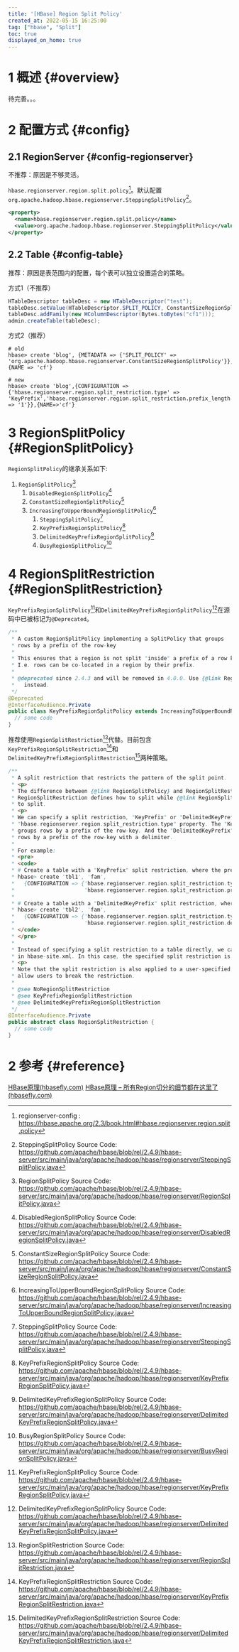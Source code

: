 ```yaml
---
title: '[HBase] Region Split Policy'
created_at: 2022-05-15 16:25:00
tag: ["hbase", "Split"]
toc: true
displayed_on_home: true
---
```


# 1 概述 {#overview}

待完善。。。

# 2 配置方式 {#config}

## 2.1 RegionServer {#config-regionserver}

不推荐：原因是不够灵活。

`hbase.regionserver.region.split.policy`[^regionserver-config]。默认配置`org.apache.hadoop.hbase.regionserver.SteppingSplitPolicy`[^SteppingSplitPolicy-source-code]。
```xml
<property>
  <name>hbase.regionserver.region.split.policy</name>
  <value>org.apache.hadoop.hbase.regionserver.SteppingSplitPolicy</value>
</property>
```


## 2.2 Table {#config-table}

推荐：原因是表范围内的配置，每个表可以独立设置适合的策略。

方式1（不推荐）
```java
HTableDescriptor tableDesc = new HTableDescriptor("test");
tableDesc.setValue(HTableDescriptor.SPLIT_POLICY, ConstantSizeRegionSplitPolicy.class.getName());
tableDesc.addFamily(new HColumnDescriptor(Bytes.toBytes("cf1")));
admin.createTable(tableDesc);
```

方式2（推荐）
```shell
# old
hbase> create 'blog', {METADATA => {'SPLIT_POLICY' => 'org.apache.hadoop.hbase.regionserver.ConstantSizeRegionSplitPolicy'}},{NAME => 'cf'}

# new
hbase> create 'blog',{CONFIGURATION => {'hbase.regionserver.region.split_restriction.type' => 'KeyPrefix','hbase.regionserver.region.split_restriction.prefix_length' => '1'}},{NAME=>'cf'}
```

# 3 RegionSplitPolicy {#RegionSplitPolicy}

`RegionSplitPolicy`的继承关系如下:

1. `RegionSplitPolicy`[^RegionSplitPolicy-source-code]
    1. `DisabledRegionSplitPolicy`[^DisabledRegionSplitPolicy-source-code]
    2. `ConstantSizeRegionSplitPolicy`[^ConstantSizeRegionSplitPolicy-source-code]
      1. `IncreasingToUpperBoundRegionSplitPolicy`[^IncreasingToUpperBoundRegionSplitPolicy-source-code]
          1. `SteppingSplitPolicy`[^SteppingSplitPolicy-source-code]
          2. `KeyPrefixRegionSplitPolicy`[^KeyPrefixRegionSplitPolicy-source-code]
          3. `DelimitedKeyPrefixRegionSplitPolicy`[^DelimitedKeyPrefixRegionSplitPolicy-source-code]
          4. `BusyRegionSplitPolicy`[^BusyRegionSplitPolicy-source-code]



# 4 RegionSplitRestriction {#RegionSplitRestriction}

`KeyPrefixRegionSplitPolicy`[^KeyPrefixRegionSplitPolicy-source-code]和`DelimitedKeyPrefixRegionSplitPolicy`[^DelimitedKeyPrefixRegionSplitPolicy-source-code]在源码中已被标记为`@Deprecated`。

```java
/**
 * A custom RegionSplitPolicy implementing a SplitPolicy that groups
 * rows by a prefix of the row-key
 *
 * This ensures that a region is not split "inside" a prefix of a row key.
 * I.e. rows can be co-located in a region by their prefix.
 *
 * @deprecated since 2.4.3 and will be removed in 4.0.0. Use {@link RegionSplitRestriction},
 *   instead.
 */
@Deprecated
@InterfaceAudience.Private
public class KeyPrefixRegionSplitPolicy extends IncreasingToUpperBoundRegionSplitPolicy {
  // some code
}
```

推荐使用`RegionSplitRestriction`[^RegionSplitRestriction-source-code]代替。目前包含`KeyPrefixRegionSplitRestriction`[^KeyPrefixRegionSplitRestriction-source-code]和`DelimitedKeyPrefixRegionSplitRestriction`[^DelimitedKeyPrefixRegionSplitRestriction-source-code]两种策略。

```java
/**
 * A split restriction that restricts the pattern of the split point.
 * <p>
 * The difference between {@link RegionSplitPolicy} and RegionSplitRestriction is that
 * RegionSplitRestriction defines how to split while {@link RegionSplitPolicy} defines when we need
 * to split.
 * <p>
 * We can specify a split restriction, "KeyPrefix" or "DelimitedKeyPrefix", to a table with the
 * "hbase.regionserver.region.split_restriction.type" property. The "KeyPrefix" split restriction
 * groups rows by a prefix of the row-key. And the "DelimitedKeyPrefix" split restriction groups
 * rows by a prefix of the row-key with a delimiter.
 *
 * For example:
 * <pre>
 * <code>
 * # Create a table with a "KeyPrefix" split restriction, where the prefix length is 2 bytes
 * hbase> create 'tbl1', 'fam',
 *   {CONFIGURATION => {'hbase.regionserver.region.split_restriction.type' => 'KeyPrefix',
 *                      'hbase.regionserver.region.split_restriction.prefix_length' => '2'}}
 *
 * # Create a table with a "DelimitedKeyPrefix" split restriction, where the delimiter is a comma
 * hbase> create 'tbl2', 'fam',
 *   {CONFIGURATION => {'hbase.regionserver.region.split_restriction.type' => 'DelimitedKeyPrefix',
 *                      'hbase.regionserver.region.split_restriction.delimiter' => ','}}
 * </code>
 * </pre>
 *
 * Instead of specifying a split restriction to a table directly, we can also set the properties
 * in hbase-site.xml. In this case, the specified split restriction is applied for all the tables.
 * <p>
 * Note that the split restriction is also applied to a user-specified split point so that we don't
 * allow users to break the restriction.
 *
 * @see NoRegionSplitRestriction
 * @see KeyPrefixRegionSplitRestriction
 * @see DelimitedKeyPrefixRegionSplitRestriction
 */
@InterfaceAudience.Private
public abstract class RegionSplitRestriction {
  // some code
}
```

# 2 参考 {#reference}

[HBase原理(hbasefly.com)](http://hbasefly.com/category/hbase/)
[HBase原理 – 所有Region切分的细节都在这里了(hbasefly.com)](http://hbasefly.com/2017/08/27/hbase-split/)

[^RegionSplitPolicy-source-code]: RegionSplitPolicy Source Code: <https://github.com/apache/hbase/blob/rel/2.4.9/hbase-server/src/main/java/org/apache/hadoop/hbase/regionserver/RegionSplitPolicy.java>

[^DisabledRegionSplitPolicy-source-code]: DisabledRegionSplitPolicy Source Code: <https://github.com/apache/hbase/blob/rel/2.4.9/hbase-server/src/main/java/org/apache/hadoop/hbase/regionserver/DisabledRegionSplitPolicy.java>


[^ConstantSizeRegionSplitPolicy-source-code]: ConstantSizeRegionSplitPolicy Source Code: <https://github.com/apache/hbase/blob/rel/2.4.9/hbase-server/src/main/java/org/apache/hadoop/hbase/regionserver/ConstantSizeRegionSplitPolicy.java>

[^IncreasingToUpperBoundRegionSplitPolicy-source-code]: IncreasingToUpperBoundRegionSplitPolicy Source Code: <https://github.com/apache/hbase/blob/rel/2.4.9/hbase-server/src/main/java/org/apache/hadoop/hbase/regionserver/IncreasingToUpperBoundRegionSplitPolicy.java>

[^SteppingSplitPolicy-source-code]: SteppingSplitPolicy Source Code: <https://github.com/apache/hbase/blob/rel/2.4.9/hbase-server/src/main/java/org/apache/hadoop/hbase/regionserver/SteppingSplitPolicy.java>


[^KeyPrefixRegionSplitPolicy-source-code]: KeyPrefixRegionSplitPolicy Source Code: <https://github.com/apache/hbase/blob/rel/2.4.9/hbase-server/src/main/java/org/apache/hadoop/hbase/regionserver/KeyPrefixRegionSplitPolicy.java>

[^DelimitedKeyPrefixRegionSplitPolicy-source-code]: DelimitedKeyPrefixRegionSplitPolicy Source Code: <https://github.com/apache/hbase/blob/rel/2.4.9/hbase-server/src/main/java/org/apache/hadoop/hbase/regionserver/DelimitedKeyPrefixRegionSplitPolicy.java>

[^BusyRegionSplitPolicy-source-code]: BusyRegionSplitPolicy Source Code: <https://github.com/apache/hbase/blob/rel/2.4.9/hbase-server/src/main/java/org/apache/hadoop/hbase/regionserver/BusyRegionSplitPolicy.java>

[^RegionSplitRestriction-source-code]: RegionSplitRestriction Source Code: <https://github.com/apache/hbase/blob/rel/2.4.9/hbase-server/src/main/java/org/apache/hadoop/hbase/regionserver/RegionSplitRestriction.java>

[^KeyPrefixRegionSplitRestriction-source-code]: KeyPrefixRegionSplitRestriction Source Code: <https://github.com/apache/hbase/blob/rel/2.4.9/hbase-server/src/main/java/org/apache/hadoop/hbase/regionserver/KeyPrefixRegionSplitRestriction.java>

[^DelimitedKeyPrefixRegionSplitRestriction-source-code]: DelimitedKeyPrefixRegionSplitRestriction Source Code: <https://github.com/apache/hbase/blob/rel/2.4.9/hbase-server/src/main/java/org/apache/hadoop/hbase/regionserver/DelimitedKeyPrefixRegionSplitRestriction.java>

[^regionserver-config]:regionserver-config : <https://hbase.apache.org/2.3/book.html#hbase.regionserver.region.split.policy>